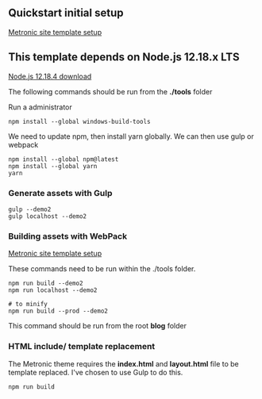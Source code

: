 ## Quickstart initial setup
[Metronic site template setup](https://youtu.be/ptgwzvvAHy4)

## This template depends on Node.js 12.18.x LTS
[Node.js 12.18.4 download](https://nodejs.org/en/blog/release/v12.18.4/)

The following commands should be run from the **./tools** folder

Run a administrator
```
npm install --global windows-build-tools
```

We need to update npm, then install yarn globally. We can then use gulp or webpack
```
npm install --global npm@latest
npm install --global yarn
yarn
```

### Generate assets with Gulp
```
gulp --demo2
gulp localhost --demo2
```

### Building assets with WebPack
[Metronic site template setup](https://youtu.be/ZYuk98fUR-I)

These commands need to be run within the ./tools folder.
```
npm run build --demo2
npm run localhost --demo2

# to minify
npm run build --prod --demo2
```
This command should be run from the root **blog** folder
### HTML include/ template replacement
The Metronic theme requires the **index.html** and **layout.html** file to be template replaced. I've chosen to use Gulp to do this.
```
npm run build
```
